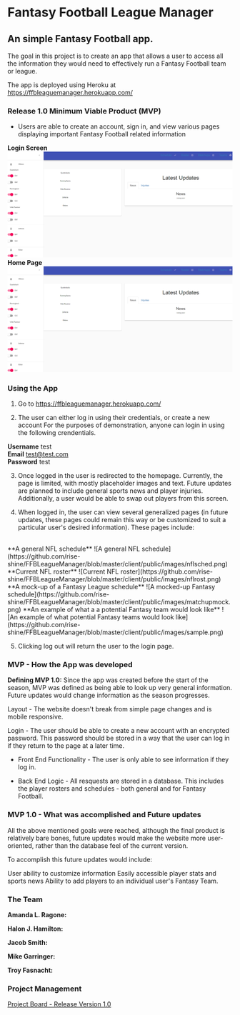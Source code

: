 <h1>Fantasy Football League Manager</h1>
<h2>An simple Fantasy Football app.</h2>

The goal in this project is to create an app that allows a user to access all the information they would need to effectively run a Fantasy Football team or league.

The app is deployed using Heroku at 
https://ffbleaguemanager.herokuapp.com/


<h3>Release 1.0 Minimum Viable Product (MVP)</h3>

- Users are able to create an account, sign in, and view various pages displaying important Fantasy Football related information

**Login Screen**
![Login screen](https://github.com/rise-shine/FFBLeagueManager/blob/master/client/public/images/Home.png)
**Home Page**
![Home page](https://github.com/rise-shine/FFBLeagueManager/blob/master/client/public/images/Home.png)




<h3>Using the App</h3>

1. Go to https://ffbleaguemanager.herokuapp.com/

2. The user can either log in using their credentials, or create a new account For the purposes of demonstration, anyone can login in using the following crendentials.

**Username** test
<br>
**Email** test@test.com
<br>
**Password** test

3. Once logged in the user is redirected to the homepage. Currently, the page is limited, with mostly placeholder images and text. Future updates are planned to include general sports news and player injuries. Additionally, a user would be able to swap out players from this screen.


4. When logged in, the user can view several generalized pages (in future updates, these pages could remain this way or be customized to suit a particular user's desired information).
These pages include:
<br>
**A general NFL schedule**
![A general NFL schedule](https://github.com/rise-shine/FFBLeagueManager/blob/master/client/public/images/nflsched.png)
**Current NFL roster**
![Current NFL roster](https://github.com/rise-shine/FFBLeagueManager/blob/master/client/public/images/nflrost.png)
**A mock-up of a Fantasy League schedule**
![A mocked-up Fantasy schedule](https://github.com/rise-shine/FFBLeagueManager/blob/master/client/public/images/matchupmock.png)
**An example of what a a potential Fantasy team would look like**
![An example of what potential Fantasy teams would look like](https://github.com/rise-shine/FFBLeagueManager/blob/master/client/public/images/sample.png)

5. Clicking log out will return the user to the login page.


<h3>MVP - How the App was developed</h3>


**Defining MVP 1.0:** 
Since the app was created before the start of the season, MVP was defined as being able to look up very general information. Future updates would change information as the season progresses.

 Layout - The website doesn't break from simple page changes and is mobile responsive.

Login - The user should be able to create a new account with an encrypted password. This password should be stored in a way that the user can log in if they return to the page at a later time.

- Front End Functionality - The user is only able to see information if they log in.

- Back End Logic - All resquests are stored in a database. This includes the player rosters and schedules - both general and for Fantasy Football.


<h3>MVP 1.0 - What was accomplished and Future updates</h3>

All the above mentioned goals were reached, although the final product is relatively bare bones, future updates would make the website more user-oriented, rather than the database feel of the current version. 


To accomplish this future updates would include:

User ability to customize information
Easily accessible player stats and sports news
Ability to add players to an individual user's Fantasy Team.



<h3>The Team</h3>

**Amanda L. Ragone:** 

**Halon J. Hamilton:** 

**Jacob Smith:** 

**Mike Garringer:** 

**Troy Fasnacht:** 


<h3>Project Management</h3>

[Project Board - Release Version 1.0](https://github.com/rise-shine/FFBLeagueManager/projects)


